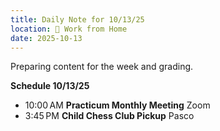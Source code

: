 ```yaml
---
title: Daily Note for 10/13/25
location: 🏡 Work from Home
date: 2025-10-13
---
```

Preparing content for the week and grading.

**Schedule 10/13/25**
- 10:00 AM **Practicum Monthly Meeting** Zoom
- 3:45 PM **Child Chess Club Pickup** Pasco
